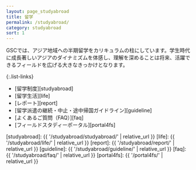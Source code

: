 ```yaml
---
layout: page_studyabroad
title: 留学
permalink: /studyabroad/
category: studyabroad
sort: 1
---
```



GSCでは、アジア地域への半期留学をカリキュラムの柱にしています。学生時代に成長著しいアジアのダイナミズムを体感し、理解を深めることは将来、活躍できるフィールドを広げる大きなきっかけとなります。

{:.list-links}
*   [留学制度][studyabroad]
*   [留学生活][life]
*   [レポート][report]
*   [留学派遣の継続・中止・途中帰国ガイドライン][guideline]
*   [よくあるご質問（FAQ）][faq]
*   [フィールドスタディーポータル][portal4fs]

[studyabroad]: {{ '/studyabroad/studyabroad/' | relative_url }}
[life]: {{ '/studyabroad/life/' | relative_url }}
[report]: {{ '/studyabroad/report/' | relative_url }}
[guideline]: {{ '/studyabroad/guideline/' | relative_url }}
[faq]: {{ '/studyabroad/faq/' | relative_url }}
[portal4fs]: {{ '/portal4fs/' | relative_url }}

